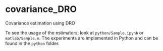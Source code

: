 # covariance_DRO
Covariance estimation using DRO

To see the usage of the estimators, look at `python/Sample.ipynb` or `matlab/Sample.m`.
The experiments are implemented in Python and can be found in the `python` folder.
